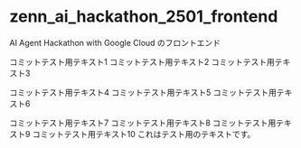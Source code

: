 # zenn_ai_hackathon_2501_frontend
AI Agent Hackathon with Google Cloud のフロントエンド

コミットテスト用テキスト1
コミットテスト用テキスト2
コミットテスト用テキスト3

コミットテスト用テキスト4
コミットテスト用テキスト5
コミットテスト用テキスト6

コミットテスト用テキスト7
コミットテスト用テキスト8
コミットテスト用テキスト9
コミットテスト用テキスト10
これはテスト用のテキストです。
